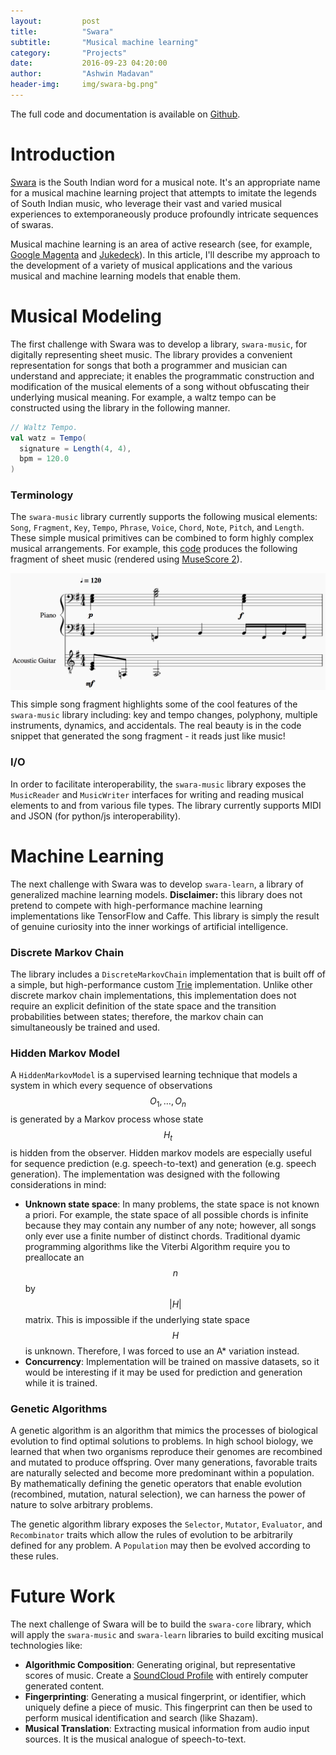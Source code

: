 ```yaml
---
layout:         post
title:          "Swara"
subtitle:       "Musical machine learning"
category:       "Projects"
date:           2016-09-23 04:20:00
author:         "Ashwin Madavan"
header-img:     img/swara-bg.png"
---
```


The full code and documentation is available on [Github](https://github.com/ashwin153/swara).

# Introduction
[Swara](https://en.wikipedia.org/wiki/Swara) is the South Indian word for a musical note. It's an appropriate name for a musical machine learning project that attempts to imitate the legends of South Indian music, who leverage their vast and varied musical experiences to extemporaneously produce profoundly intricate sequences of swaras.

Musical machine learning is an area of active research (see, for example, [Google Magenta](https://magenta.tensorflow.org/welcome-to-magenta) and [Jukedeck](https://www.jukedeck.com/)). In this article, I'll describe my approach to the development of a variety of musical applications and the various musical and machine learning models that enable them.

# Musical Modeling
The first challenge with Swara was to develop a library, ```swara-music```, for digitally representing sheet music. The library provides a convenient representation for songs that both a programmer and musician can understand and appreciate; it enables the programmatic construction and modification of the musical elements of a song without obfuscating their underlying musical meaning. For example, a waltz tempo can be constructed using the library in the following manner.

```scala
// Waltz Tempo.
val watz = Tempo(
  signature = Length(4, 4),
  bpm = 120.0
)
```

### Terminology
The ```swara-music``` library currently supports the following musical elements: ```Song```, ```Fragment```, ```Key```, ```Tempo```, ```Phrase```, ```Voice```, ```Chord```, ```Note```, ```Pitch```, and ```Length```. These simple musical primitives can be combined to form highly complex musical arrangements. For example, this [code](https://gist.github.com/ashwin153/d86292dbfc346b48d7e8f9e79db463fd) produces the following fragment of sheet music (rendered using [MuseScore 2](https://musescore.org/en/2.0)).

<img align="center" src="/img/sample-song.png"/>

This simple song fragment highlights some of the cool features of the ```swara-music``` library including: key and tempo changes, polyphony, multiple instruments, dynamics, and accidentals. The real beauty is in the code snippet that generated the song fragment - it reads just like music! 

### I/O
In order to facilitate interoperability, the ```swara-music``` library exposes the ```MusicReader``` and ```MusicWriter``` interfaces for writing and reading musical elements to and from various file types. The library currently supports MIDI and JSON (for python/js interoperability).

# Machine Learning
The next challenge with Swara was to develop ```swara-learn```, a library of generalized machine learning models. **Disclaimer:** this library does not pretend to compete with high-performance machine learning implementations like TensorFlow and Caffe. This library is simply the result of genuine curiosity into the inner workings of artificial intelligence.

### Discrete Markov Chain
The library includes a ```DiscreteMarkovChain``` implementation that is built off of a simple, but high-performance custom [Trie](https://en.wikipedia.org/wiki/Trie) implementation. Unlike other discrete markov chain implementations, this implementation does not require an explicit definition of the state space and the transition probabilities between states; therefore, the markov chain can simultaneously be trained and used. 

### Hidden Markov Model
A ```HiddenMarkovModel``` is a supervised learning technique that models a system in which every sequence of observations $$O_1, \ldots, O_n$$ is generated by a Markov process whose state $$H_t$$ is hidden from the observer. Hidden markov models are especially useful for sequence prediction (e.g. speech-to-text) and generation (e.g. speech generation). The implementation was designed with the following considerations in mind:

- **Unknown state space**: In many problems, the state space is not known a priori. For example, the state space of all possible chords is infinite because they may contain any number of any note; however, all songs  only ever use a finite number of distinct chords. Traditional dyamic programming algorithms like the Viterbi Algorithm require you to preallocate an $$n$$ by $$\vert H \vert$$ matrix. This is impossible if the underlying state space $$H$$ is unknown. Therefore, I was forced to use an A* variation instead.
- **Concurrency**: Implementation will be trained on massive datasets, so it would be interesting if it may be used for prediction and generation while it is trained.

### Genetic Algorithms
A genetic algorithm is an algorithm that mimics the processes of biological evolution to find optimal solutions to problems. In high school biology, we learned that when two organisms reproduce their genomes are recombined and mutated to produce offspring. Over many generations, favorable traits are naturally selected and become more predominant within a population. By mathematically defining the genetic operators that enable evolution (recombined, mutation, natural selection), we can harness the power of nature to solve arbitrary problems.

The genetic algorithm library exposes the ```Selector```, ```Mutator```, ```Evaluator```, and ```Recombinator``` traits which allow the rules of evolution to be arbitrarily defined for any problem. A ```Population``` may then be evolved according to these rules.

# Future Work
The next challenge of Swara will be to build the ```swara-core``` library, which will apply the ```swara-music``` and ```swara-learn``` libraries to build exciting musical technologies like:

- **Algorithmic Composition**: Generating original, but representative scores of music. Create a [SoundCloud Profile](https://soundcloud.com/swara-labs) with entirely computer generated content.
- **Fingerprinting**: Generating a musical fingerprint, or identifier, which uniquely define a piece of music. This fingerprint can then be used to perform musical identification and search (like Shazam).
- **Musical Translation**: Extracting musical information from audio input sources. It is the musical analogue of speech-to-text.
